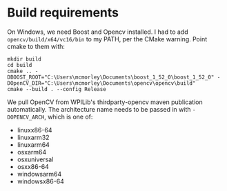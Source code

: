 # Build requirements

On Windows, we need Boost and Opencv installed. I had to add `opencv/build/x64/vc16/bin` to my PATH, per the CMake warning. Point cmake to them with:

```
mkdir build
cd build
cmake .. -DBOOST_ROOT="C:\Users\mcmorley\Documents\boost_1_52_0\boost_1_52_0" -DOpenCV_DIR="C:\Users\mcmorley\Documents\opencv\opencv\build"
cmake --build . --config Release
```

We pull OpenCV from WPILib's thirdparty-opencv maven publication automatically. The architecture name needs to be passed in with `-DOPENCV_ARCH`, which is one of:

- linuxx86-64
- linuxarm32
- linuxarm64
- osxarm64
- osxuniversal
- osxx86-64
- windowsarm64
- windowsx86-64
